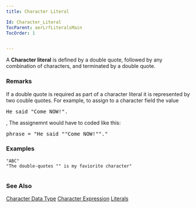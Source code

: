 ```yaml
---
title: Character Literal

Id: Character_Literal
TocParent: aerLrfLiteralsMain
TocOrder: 1


---
```


A **Character literal** is defined by a double quote, followed by any combination of characters, and terminated by a double quote. 

### Remarks
<p class="Note"> If a double quote is required as part of a character literal it is represented by two couble quotes. For example, to assign to a character field the value <pre>He said "Come NOW!".</pre>, The assignemnt would have to coded like this: <pre>phrase = "He said ""Come NOW!""."</pre> 
</p>

### Examples

```
"ABC"
"The double-quotes "" is my faviorite character"
        
```

### See Also
[Character Data Type](Character_Data_Type.html)
[Character Expression](Character_Expression.html)
[Literals](aerLrfLiteralsMain.html) 
